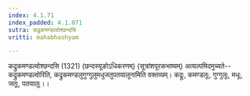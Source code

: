 ```yaml
---
index: 4.1.71
index_padded: 4.1.071
sutra: कद्रुकमण्डल्वोश्छन्दसि
vritti: mahabhashyam

---
```

 कद्रुकमण्डल्वोश्छन्दसि (1321) (छन्दस्यूङोऽधिकरणम्) (सूत्रांशपूरकभाष्यम्) अत्यल्पमिदमुच्यते--कद्रुकमण्डल्वोरिति, कद्रुकमण्डलुगुग्गुलुमधुजतुपतयालूनामिति वक्तव्यम्। कद्रूः, कमण्डलूः, गुग्गुलूः, मधूः, जतूः, पतयालूः।। 